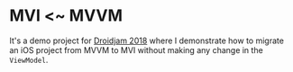 # MVI <~ MVVM

It's a demo project for [Droidjam 2018](https://www.droidjam.in) where I demonstrate how to migrate an iOS project from MVVM to MVI without making any change in the `ViewModel`.
